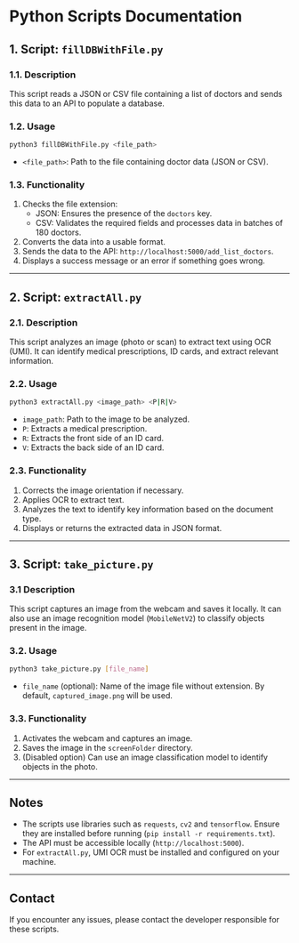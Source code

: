 # Python Scripts Documentation

## 1. Script: `fillDBWithFile.py`

### 1.1. Description

This script reads a JSON or CSV file containing a list of doctors and sends this data to an API to populate a database.

### 1.2.  Usage

```sh
python3 fillDBWithFile.py <file_path>
```

- `<file_path>`: Path to the file containing doctor data (JSON or CSV).

### 1.3. Functionality

1. Checks the file extension:
   - JSON: Ensures the presence of the `doctors` key.
   - CSV: Validates the required fields and processes data in batches of 180 doctors.
2. Converts the data into a usable format.
3. Sends the data to the API: `http://localhost:5000/add_list_doctors`.
4. Displays a success message or an error if something goes wrong.

---

## 2. Script: `extractAll.py`

### 2.1. Description

This script analyzes an image (photo or scan) to extract text using OCR (UMI). It can identify medical prescriptions, ID cards, and extract relevant information.

### 2.2. Usage

```sh
python3 extractAll.py <image_path> <P|R|V>
```

- `image_path`: Path to the image to be analyzed.
- `P`: Extracts a medical prescription.
- `R`: Extracts the front side of an ID card.
- `V`: Extracts the back side of an ID card.

### 2.3. Functionality

1. Corrects the image orientation if necessary.
2. Applies OCR to extract text.
3. Analyzes the text to identify key information based on the document type.
4. Displays or returns the extracted data in JSON format.

---

## 3. Script: `take_picture.py`

### 3.1 Description

This script captures an image from the webcam and saves it locally. It can also use an image recognition model (`MobileNetV2`) to classify objects present in the image.

### 3.2. Usage

```sh
python3 take_picture.py [file_name]
```

- `file_name` (optional): Name of the image file without extension. By default, `captured_image.png` will be used.

### 3.3. Functionality

1. Activates the webcam and captures an image.
2. Saves the image in the `screenFolder` directory.
3. (Disabled option) Can use an image classification model to identify objects in the photo.

---

## Notes

- The scripts use libraries such as `requests`, `cv2` and `tensorflow`. Ensure they are installed before running (`pip install -r requirements.txt`).
- The API must be accessible locally (`http://localhost:5000`).
- For `extractAll.py`, UMI OCR must be installed and configured on your machine.

---

## Contact

If you encounter any issues, please contact the developer responsible for these scripts.
